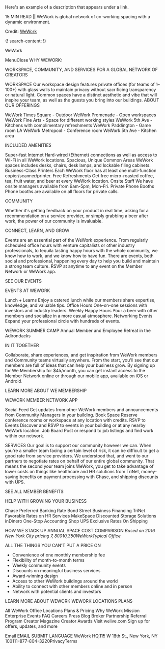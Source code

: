 Here's an example of a description that appears under a link.

15 MIN READ || WeWork is global network of co-working spacing with a dynamic environment. 

Credit: [WeWork](https://www.wework.com/)

{! search-content: !}

WeWork

MenuClose
WHY WEWORK:

WORKSPACE, COMMUNITY, AND SERVICES FOR A GLOBAL NETWORK OF CREATORS


WORKSPACE
Our workspace design features private offices (for teams of 1–100+) with glass walls to maintain privacy without sacrificing transparency or natural light. Common spaces have a distinct aesthetic and vibe that will inspire your team, as well as the guests you bring into our buildings.
ABOUT OUR OFFERINGS

WeWork Times Square - Outdoor
WeWork Promenade - Open workspaces
WeWork Fine Arts - Space for different working styles
WeWork 5th Ave - Kitchens with complimentary refreshments
WeWork Paddington - Game room 
LA
WeWork Metropool - Conference room
WeWork 5th Ave - Kitchen area



INCLUDED AMENITIES

Super-fast Internet
Hard-wired (Ethernet) connections as well as access to Wi-Fi in all WeWork locations.
Spacious, Unique Common Areas
WeWork spaces includes desks, chairs, desk lamps, and lockable filing cabinets.
Business-Class Printers
Each WeWork floor has at least one multi-function copier/scanner/printer.
Free Refreshments
Get free micro-roasted coffee, tea, fruit water, and beer at every WeWork location.
Onsite Staff
We have onsite managers available from 9am-5pm, Mon-Fri.
Private Phone Booths
Phone booths are available on all floors for private calls.



COMMUNITY

Whether it's getting feedback on your product in real time, asking for a recommendation on a service provider, or simply grabbing a beer after work, the power of our community is invaluable.

CONNECT, LEARN, AND GROW

Events are an essential part of the WeWork experience. From regularly scheduled office hours with venture capitalists or other industry professionals, to tequila tasting happy hours with the whole community, we know how to work, and we know how to have fun. There are events, both social and professional, happening every day to help you build and maintain a strong team culture. RSVP at anytime to any event on the Member Network or WeWork app.


SEE OUR EVENTS



EVENTS AT WEWORK

Lunch + Learns
Enjoy a catered lunch while our members share expertise, knowledge, and valuable tips.
Office Hours
One-on-one sessions with investors and industry leaders.
Weekly Happy Hours
Pour a beer with other members and socialize in a more casual atmosphere.
Networking Events
Expand your professional circle with hundreds of events.


WEWORK SUMMER CAMP
Annual Member and Employee Retreat in the Adirondacks


IN IT TOGETHER

Collaborate, share experiences, and get inspiration from WeWork members and Community teams virtually anywhere. From the start, you'll see that our members are full of ideas that can help your business grow. By signing up for We Membership for $45/month, you can get instant access to the Member Network online or through our mobile app, available on iOS or Android.

LEARN MORE ABOUT WE MEMBERSHIP


WEWORK MEMBER NETWORK APP

Social Feed
Get updates from other WeWork members and announcements from Community Managers in your building.
Book Space
Reserve conference rooms or workspace at any location with credits.
RSVP to Events
Discover and RSVP to events in your building or at any nearby WeWork location.
Job Board
Post or respond to job listings and find work within our network.



SERVICES
Our goal is to support our community however we can. When you're a smaller team facing a certain level of risk, it can be difficult to get a good rate from service providers. We understood that, and went to our partners to negotiate rates on behalf of our entire global community. That means the second your team joins WeWork, you get to take advantage of lower costs on things like healthcare and HR solutions from TriNet, money-saving benefits on payment processing with Chase, and shipping discounts with UPS.

SEE ALL MEMBER BENEFITS

HELP WITH GROWING YOUR BUSINESS

Chase Preferred Banking Rate
Bond Street Business Financing
TriNet  Favorable Rates on HR Services
MakeSpace Discounted Storage Solutions
inDinero  One-Stop Accounting Shop
UPS Exclusive Rates On Shipping


HOW WE STACK UP
ANNUAL SPACE COST COMPARISON
*Based on 2016 New York City pricing
$7,800$10,350WeWorkTypical Office*


ALL THE THINGS YOU CAN'T PUT A PRICE ON
* Convenience of one monthly membership fee
* Flexibility of month-to-month terms
* Weekly community events
* Discounts on meaningful business services
* Award-winning design
* Access to other WeWork buildings around the world
* Ability to connect with other members online and in person
* Network with potential clients and investors


LEARN MORE ABOUT WEWORK
WEWORK LOCATIONS
PLANS


All WeWork Office Locations
Plans & Pricing
Why WeWork
Mission
Enterprise
Events
FAQ
Careers
Press
Blog
Broker Partnership
Referral Program
Creator Magazine
Creator Awards
Visit welive.com
Sign up for offers, updates, and more

Email
EMAIL
SUBMIT
LANGUAGE
WeWork HQ,115 W 18th St., New York, NY 100111-877-804-3220PrivacyTerms


